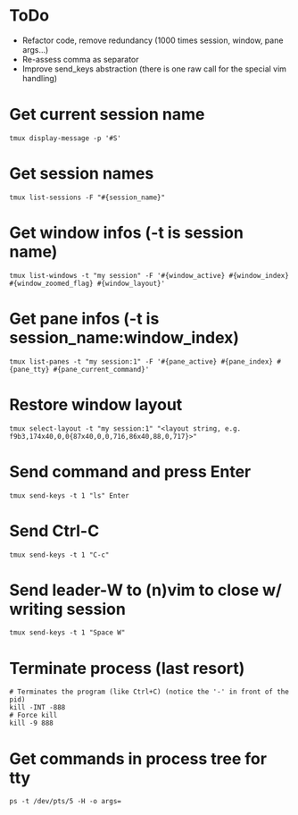 # ToDo

- Refactor code, remove redundancy (1000 times session, window, pane args...)
- Re-assess comma as separator
- Improve send_keys abstraction (there is one raw call for the special vim
  handling)

# Get current session name

    tmux display-message -p '#S'

# Get session names

    tmux list-sessions -F "#{session_name}"

# Get window infos (-t is session name)

    tmux list-windows -t "my session" -F '#{window_active} #{window_index} #{window_zoomed_flag} #{window_layout}'

# Get pane infos (-t is session_name:window_index)

    tmux list-panes -t "my session:1" -F '#{pane_active} #{pane_index} #{pane_tty} #{pane_current_command}'

# Restore window layout

    tmux select-layout -t "my session:1" "<layout string, e.g. f9b3,174x40,0,0{87x40,0,0,716,86x40,88,0,717}>"

# Send command and press Enter

    tmux send-keys -t 1 "ls" Enter

# Send Ctrl-C

    tmux send-keys -t 1 "C-c"

# Send leader-W to (n)vim to close w/ writing session

    tmux send-keys -t 1 "Space W"

# Terminate process (last resort)

    # Terminates the program (like Ctrl+C) (notice the '-' in front of the pid)
    kill -INT -888
    # Force kill
    kill -9 888

# Get commands in process tree for tty

    ps -t /dev/pts/5 -H -o args=
